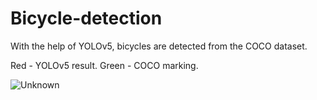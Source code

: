 # Bicycle-detection

With the help of YOLOv5, bicycles are detected from the COCO dataset.

Red - YOLOv5 result. Green - COCO marking.

![Unknown](https://github.com/vladimir-ciric/Bicycle-detection/assets/95381758/4523a4d8-5057-4e1b-bc99-dd0c24f34cd9)
